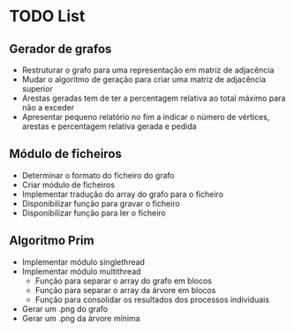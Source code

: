 # TODO List

## Gerador de grafos
* Restruturar o grafo para uma representação em matriz de adjacência
* Mudar o algoritmo de geração para criar uma matriz de adjacência superior
* Arestas geradas tem de ter a percentagem relativa ao total máximo para não a exceder
* Apresentar pequeno relatório no fim a indicar o número de vértices, arestas e percentagem relativa gerada e pedida

## Módulo de ficheiros
* Determinar o formato do ficheiro do grafo
* Criar módulo de ficheiros
* Implementar tradução do array do grafo para o ficheiro
* Disponibilizar função para gravar o ficheiro
* Disponibilizar função para ler o ficheiro

## Algoritmo Prim
* Implementar módulo singlethread
* Implementar módulo multithread
    * Função para separar o array do grafo em blocos
    * Função para separar o array da árvore em blocos
    * Função para consolidar os resultados dos processos individuais
* Gerar um .png do grafo
* Gerar um .png da árvore mínima
